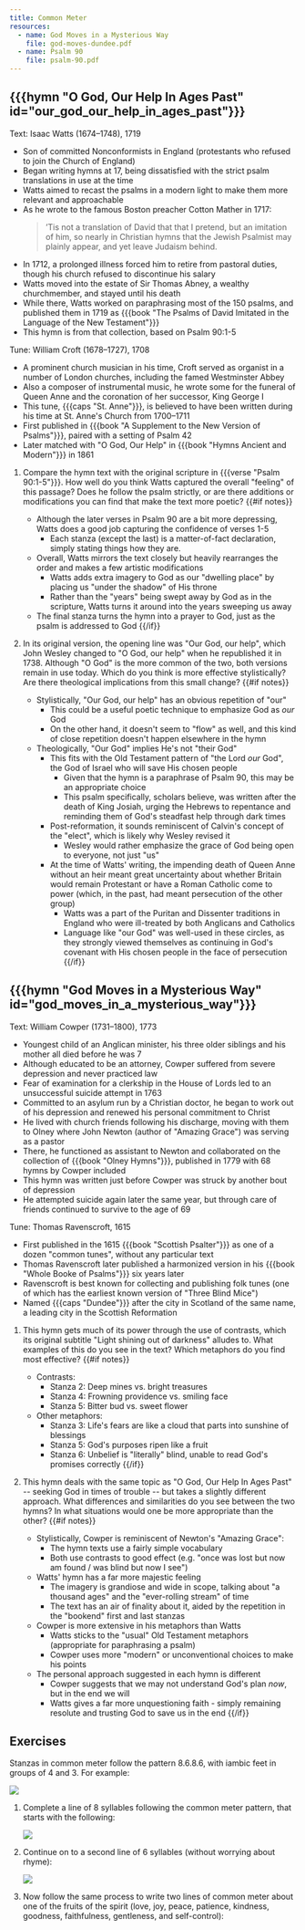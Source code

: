```yaml
---
title: Common Meter
resources:
  - name: God Moves in a Mysterious Way
    file: god-moves-dundee.pdf
  - name: Psalm 90
    file: psalm-90.pdf
---
```

## {{{hymn "O God, Our Help In Ages Past" id="our_god_our_help_in_ages_past"}}}

Text: Isaac Watts (1674–1748), 1719
 - Son of committed Nonconformists in England (protestants who refused to join the Church of England)
 - Began writing hymns at 17, being dissatisfied with the strict psalm translations in use at the time
 - Watts aimed to recast the psalms in a modern light to make them more relevant and approachable
 - As he wrote to the famous Boston preacher Cotton Mather in 1717:
	> ’Tis not a translation of David that that I pretend, but an imitation of him, so nearly in Christian hymns that the Jewish Psalmist may plainly appear, and yet leave Judaism behind.
 - In 1712, a prolonged illness forced him to retire from pastoral duties, though his church refused to discontinue his salary
 - Watts moved into the estate of Sir Thomas Abney, a wealthy churchmember, and stayed until his death
 - While there, Watts worked on paraphrasing most of the 150 psalms, and published them in 1719 as {{{book "The Psalms of David Imitated in the Language of the New Testament"}}}
 - This hymn is from that collection, based on Psalm 90:1-5

Tune: William Croft (1678–1727), 1708
 - A prominent church musician in his time, Croft served as organist in a number of London churches, including the famed Westminster Abbey
 - Also a composer of instrumental music, he wrote some for the funeral of Queen Anne and the coronation of her successor, King George I
 - This tune, {{{caps "St. Anne"}}}, is believed to have been written during his time at St. Anne's Church from 1700–1711
 - First published in {{{book "A Supplement to the New Version of Psalms"}}}, paired with a setting of Psalm 42
 - Later matched with "O God, Our Help" in {{{book "Hymns Ancient and Modern"}}} in 1861

1. Compare the hymn text with the original scripture in {{{verse "Psalm 90:1-5"}}}. How well do you think Watts captured the overall "feeling" of this passage? Does he follow the psalm strictly, or are there additions or modifications you can find that make the text more poetic?
{{#if notes}}
	- Although the later verses in Psalm 90 are a bit more depressing, Watts does a good job capturing the confidence of verses 1-5
		- Each stanza (except the last) is a matter-of-fact declaration, simply stating things how they are.
	- Overall, Watts mirrors the text closely but heavily rearranges the order and makes a few artistic modifications
		- Watts adds extra imagery to God as our "dwelling place" by placing us "under the shadow" of His throne
		- Rather than the "years" being swept away by God as in the scripture, Watts turns it around into the years sweeping us away
	- The final stanza turns the hymn into a prayer to God, just as the psalm is addressed to God
{{/if}}

2. In its original version, the opening line was "Our God, our help", which John Wesley changed to "O God, our help" when he republished it in 1738. Although "O God" is the more common of the two, both versions remain in use today. Which do you think is more effective stylistically? Are there theological implications from this small change?
{{#if notes}}
	- Stylistically, "Our God, our help" has an obvious repetition of "our"
		- This could be a useful poetic technique to emphasize God as *our* God
		- On the other hand, it doesn't seem to "flow" as well, and this kind of close repetition doesn't happen elsewhere in the hymn
	- Theologically, "Our God" implies He's not "their God"
		- This fits with the Old Testament pattern of "the Lord *our* God", the God of Israel who will save His chosen people
			- Given that the hymn is a paraphrase of Psalm 90, this may be an appropriate choice
			- This psalm specifically, scholars believe, was written after the death of King Josiah, urging the Hebrews to repentance and reminding them of God's steadfast help through dark times
		- Post-reformation, it sounds reminiscent of Calvin's concept of the "elect", which is likely why Wesley revised it
			- Wesley would rather emphasize the grace of God being open to everyone, not just "us"
		- At the time of Watts' writing, the impending death of Queen Anne without an heir meant great uncertainty about whether Britain would remain Protestant or have a Roman Catholic come to power (which, in the past, had meant persecution of the other group)
			- Watts was a part of the Puritan and Dissenter traditions in England who were ill-treated by both Anglicans and Catholics
			- Language like "our God" was well-used in these circles, as they strongly viewed themselves as continuing in God's covenant with His chosen people in the face of persecution
{{/if}}

## {{{hymn "God Moves in a Mysterious Way" id="god_moves_in_a_mysterious_way"}}}

Text: William Cowper (1731–1800), 1773
 - Youngest child of an Anglican minister, his three older siblings and his mother all died before he was 7
 - Although educated to be an attorney, Cowper suffered from severe depression and never practiced law
 - Fear of examination for a clerkship in the House of Lords led to an unsuccessful suicide attempt in 1763
 - Committed to an asylum run by a Christian doctor, he began to work out of his depression and renewed his personal commitment to Christ
 - He lived with church friends following his discharge, moving with them to Olney where John Newton (author of "Amazing Grace") was serving as a pastor
 - There, he functioned as assistant to Newton and collaborated on the collection of {{{book "Olney Hymns"}}}, published in 1779 with 68 hymns by Cowper included
 - This hymn was written just before Cowper was struck by another bout of depression
 - He attempted suicide again later the same year, but through care of friends continued to survive to the age of 69

Tune: Thomas Ravenscroft, 1615
 - First published in the 1615 {{{book "Scottish Psalter"}}} as one of a dozen "common tunes", without any particular text
 - Thomas Ravenscroft later published a harmonized version in his {{{book "Whole Booke of Psalms"}}} six years later
 - Ravenscroft is best known for collecting and publishing folk tunes (one of which has the earliest known version of "Three Blind Mice")
 - Named {{{caps "Dundee"}}} after the city in Scotland of the same name, a leading city in the Scottish Reformation

 1. This hymn gets much of its power through the use of contrasts, which its original subtitle "Light shining out of darkness" alludes to. What examples of this do you see in the text? Which metaphors do you find most effective?
{{#if notes}}
	- Contrasts:
		- Stanza 2: Deep mines vs. bright treasures
		- Stanza 4: Frowning providence vs. smiling face
		- Stanza 5: Bitter bud vs. sweet flower
	- Other metaphors:
		- Stanza 3: Life's fears are like a cloud that parts into sunshine of blessings
		- Stanza 5: God's purposes ripen like a fruit
		- Stanza 6: Unbelief is "literally" blind, unable to read God's promises correctly
{{/if}}

2. This hymn deals with the same topic as "O God, Our Help In Ages Past" -- seeking God in times of trouble -- but takes a slightly different approach. What differences and similarities do you see between the two hymns? In what situations would one be more appropriate than the other?
{{#if notes}}
	- Stylistically, Cowper is reminiscent of Newton's "Amazing Grace":
		- The hymn texts use a fairly simple vocabulary
		- Both use contrasts to good effect (e.g. "once was lost but now am found / was blind but now I see")
	- Watts' hymn has a far more majestic feeling
		- The imagery is grandiose and wide in scope, talking about "a thousand ages" and the "ever-rolling stream" of time
		- The text has an air of finality about it, aided by the repetition in the "bookend" first and last stanzas
	- Cowper is more extensive in his metaphors than Watts
		- Watts sticks to the "usual" Old Testament metaphors (appropriate for paraphrasing a psalm)
		- Cowper uses more "modern" or unconventional choices to make his points
	- The personal approach suggested in each hymn is different
		- Cowper suggests that we may not understand God's plan *now*, but in the end we will
		- Watts gives a far more unquestioning faith - simply remaining resolute and trusting God to save us in the end
{{/if}}

## Exercises

Stanzas in common meter follow the pattern 8.6.8.6, with iambic feet in groups of 4 and 3. For example:

<img class="example" src="common-meter.svg" />

1. Complete a line of 8 syllables following the common meter pattern, that starts with the following:

	<img class="example" src="exercise-1.svg" />

2. Continue on to a second line of 6 syllables (without worrying about rhyme):

	<img class="example" src="exercise-2.svg" />

3. Now follow the same process to write two lines of common meter about one of the fruits of the spirit (love, joy, peace, patience, kindness, goodness, faithfulness, gentleness, and self-control):
